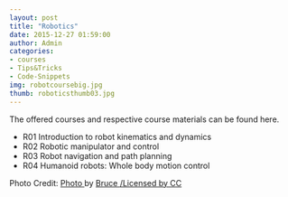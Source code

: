 ```yaml
---
layout: post
title: "Robotics"
date: 2015-12-27 01:59:00
author: Admin
categories:
- courses
- Tips&Tricks
- Code-Snippets
img: robotcoursebig.jpg
thumb: roboticsthumb03.jpg
---
```


The offered courses and respective course materials can be found here.
<!--more-->

* R01 Introduction to robot kinematics and dynamics
* R02 Robotic manipulator and control
* R03 Robot navigation and path planning
* R04 Humanoid robots: Whole body motion control

[hampden]: https://github.com/

<p>Photo Credit: <a href="https://www.flickr.com/photos/flyingsinger/3594424457/" title="Title">
Photo </a> by <a href="https://www.flickr.com/photos/flyingsinger/" title="Title">
Bruce </a> </a>  <a href="http://creativecommons.org/licenses/by/2.0/ " title="Title">
/Licensed by CC </a></p>
